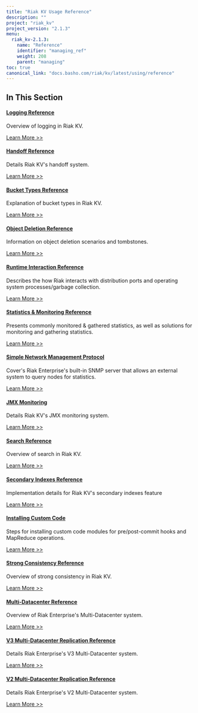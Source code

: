 ```yaml
---
title: "Riak KV Usage Reference"
description: ""
project: "riak_kv"
project_version: "2.1.3"
menu:
  riak_kv-2.1.3:
    name: "Reference"
    identifier: "managing_ref"
    weight: 208
    parent: "managing"
toc: true
canonical_link: "docs.basho.com/riak/kv/latest/using/reference"
---
```


[ref log]: ./logging
[ref handoff]: ./handoff
[ref bucket types]: ./bucket-types
[ref obj del]: ./object-deletion/
[ref runtime]: ./runtime-interaction/
[ref monitoring]: ./statistics-monitoring
[ref snmp]: ./snmp
[ref jmx]: ./jmx
[ref search]: ./search
[ref 2i]: ./secondary-indexes
[ref custom code]: ./custom-code
[ref strong consistency]: ./strong-consistency
[ref mdc]: ./multi-datacenter
[ref v3 mdc]: ./v3-multi-datacenter
[ref v2 mdc]: ./v2-multi-datacenter
[ref arch]: ./architecture

## In This Section

#### [Logging Reference][ref log]

Overview of logging in Riak KV.

[Learn More >>][ref log]


#### [Handoff Reference][ref handoff]

Details Riak KV's handoff system.

[Learn More >>][ref handoff]


#### [Bucket Types Reference][ref bucket types]

Explanation of bucket types in Riak KV.

[Learn More >>][ref bucket types]


#### [Object Deletion Reference][ref obj del]

Information on object deletion scenarios and tombstones.

[Learn More >>][ref obj del]


#### [Runtime Interaction Reference][ref runtime]

Describes the how Riak interacts with distribution ports and operating system
processes/garbage collection.

[Learn More >>][ref runtime]


#### [Statistics & Monitoring Reference][ref monitoring]

Presents commonly monitored & gathered statistics, as well as solutions for monitoring and gathering statistics.

[Learn More >>][ref monitoring]


#### [Simple Network Management Protocol][ref snmp]

Cover's Riak Enterprise's built-in SNMP server that allows an external system to query nodes for statistics.

[Learn More >>][ref snmp]


#### [JMX Monitoring][ref jmx]

Details Riak KV's JMX monitoring system.

[Learn More >>][ref jmx]


#### [Search Reference][ref search]

Overview of search in Riak KV.

[Learn More >>][ref search]


#### [Secondary Indexes Reference][ref 2i]

Implementation details for Riak KV's secondary indexes feature

[Learn More >>][ref 2i]


#### [Installing Custom Code][ref custom code]

Steps for installing custom code modules for pre/post-commit hooks and MapReduce operations.

[Learn More >>][ref custom code]


#### [Strong Consistency Reference][ref strong consistency]

Overview of strong consistency in Riak KV.

[Learn More >>][ref strong consistency]


#### [Multi-Datacenter Reference][ref mdc]

Overview of Riak Enterprise's Multi-Datacenter system.

[Learn More >>][ref mdc]


#### [V3 Multi-Datacenter Replication Reference][ref v3 mdc]

Details Riak Enterprise's V3 Multi-Datacenter system.

[Learn More >>][ref v3 mdc]


#### [V2 Multi-Datacenter Replication Reference][ref v2 mdc]

Details Riak Enterprise's V2 Multi-Datacenter system.

[Learn More >>][ref v2 mdc]
